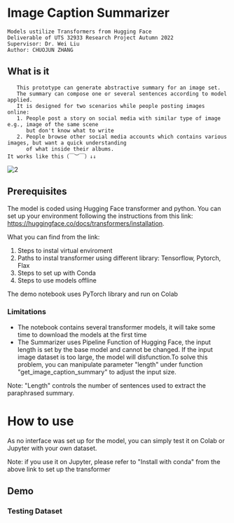 # Image Caption Summarizer 
        
	Models ustilize Transformers from Hugging Face
	Deliverable of UTS 32933 Research Project Autumn 2022
	Supervisor: Dr. Wei Liu
	Author: CHUOJUN ZHANG

## What is it
       This prototype can generate abstractive summary for an image set.
       The summary can compose one or several sentences according to model applied.
       It is designed for two scenarios while people posting images online:
       1. People post a story on social media with similar type of image e.g., image of the same scene
          but don't know what to write
       2. People browse other social media accounts which contains various images, but want a quick understanding
          of what inside their albums. 
	It works like this（￣︶￣）↓↓
![2](https://user-images.githubusercontent.com/104782412/198533437-02741833-a6e7-4fa2-bc57-e15243b0b3d8.jpg)
## Prerequisites
The model is coded using Hugging Face transformer and python.
You can set up your environment following the instructions from this link:
https://huggingface.co/docs/transformers/installation. 

What you can find from the link:
1. Steps to instal virtual enviroment 
2. Paths to instal transformer using different library: Tensorflow, Pytorch, Flax
3. Steps to set up with Conda
4. Steps to use models offline

The demo notebook uses PyTorch library and run on Colab
### Limitations
- The notebook contains several transformer models, it will take some time to download the models at the first time 
- The Summarizer uses Pipeline Function of Hugging Face, the input length is set by the base model and cannot be changed.
If the input image dataset is too large, the model will disfunction.To solve this problem, you can manipulate parameter "length" under function "get_image_caption_summary" to adjust the input size. 

Note: "Length" controls the number of sentences used to extract the paraphrased summary.

# How to use
 As no interface was set up for the model, you can simply test it on Colab or Jupyter with your own dataset.
 
 Note: if you use it on Jupyter, please refer to "Install with conda" from the above link to set up the transformer

## Demo
### Testing Dataset
